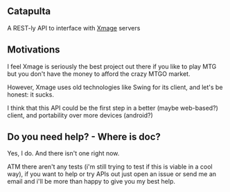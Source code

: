 Catapulta
---

A REST-ly API to interface with [Xmage](https://github.com/magefree/mage) servers

Motivations
---

I feel Xmage is seriously the best project out there if you like to play MTG but you don't have the money to afford the crazy MTGO market.

However, Xmage uses old technologies like Swing for its client, and let's be honest: it sucks.

I think that this API could be the first step in a better (maybe web-based?) client, and portability over more devices (android?)

Do you need help? - Where is doc?
---

Yes, I do. And there isn't one right now.

ATM there aren't any tests (i'm still trying to test if this is viable in a cool way), if you want to help or try APIs out just open an issue or send me an email and i'll be more than happy to give you my best help.
